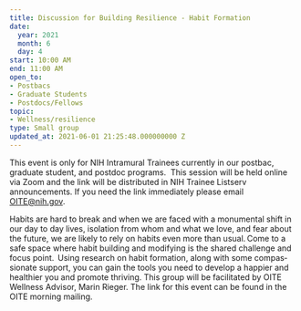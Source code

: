```yaml
---
title: Discussion for Building Resilience - Habit Formation
date:
  year: 2021
  month: 6
  day: 4
start: 10:00 AM
end: 11:00 AM
open_to:
- Postbacs
- Graduate Students
- Postdocs/Fellows
topic:
- Wellness/resilience
type: Small group
updated_at: 2021-06-01 21:25:48.000000000 Z
---
```

This event is only for NIH Intramural Trainees currently in our postbac,
graduate student, and postdoc programs.  This session will be held
online via Zoom and the link will be distributed in NIH Trainee Listserv
announcements. If you need the link immediately please email
OITE@nih.gov. 

<span class="TextRun SCXW187502204 BCX0" lang="EN-US" xml:lang="EN-US"
data-contrast="none"><span class="NormalTextRun SCXW187502204
BCX0">Habits are hard to break and when we are faced with a monumental
shift in our day to day lives, isolation from whom and what we love, and
fear about the future, we are likely to rely on habits even more than
usual. </span></span><span class="TextRun SCXW187502204 BCX0"
lang="EN-US" xml:lang="EN-US" data-contrast="none"><span
class="NormalTextRun SCXW187502204 BCX0"
data-ccp-charstyle="normaltextrun">Come to a safe space where habit
building and modifying is the shared challenge and focus point.  Using
research on habit </span></span><span class="TextRun SCXW187502204 BCX0"
lang="EN-US" xml:lang="EN-US" data-contrast="none"><span
class="NormalTextRun SCXW187502204 BCX0"
data-ccp-charstyle="normaltextrun">formation</span></span><span
class="TextRun SCXW187502204 BCX0" lang="EN-US" xml:lang="EN-US"
data-contrast="none"><span class="NormalTextRun SCXW187502204 BCX0"
data-ccp-charstyle="normaltextrun">, along with some compassionate
support, you can gain the tools you need to develop a happier and
healthier you and </span></span><span class="TextRun SCXW187502204 BCX0"
lang="EN-US" xml:lang="EN-US" data-contrast="none"><span
class="NormalTextRun SCXW187502204 BCX0"
data-ccp-charstyle="normaltextrun">promote thriving.</span></span><span
class="EOP SCXW187502204 BCX0" data-ccp-props="{}"> This group will be
facilitated by OITE Wellness Advisor, Marin Rieger. The link for this
event can be found in the OITE morning mailing.</span>
